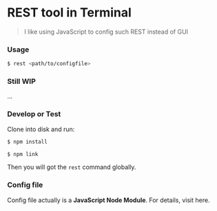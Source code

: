 # REST tool in Terminal

> I like using JavaScript to config such REST instead of GUI

### Usage

```bash
$ rest <path/to/configfile>
```

### Still WIP

...

### Develop or Test

Clone into disk and run:

```bash
$ npm install

$ npm link
```

Then you will got the `rest` command globally.

### Config file

Config file actually is a **JavaScript Node Module**. For details, visit here.


